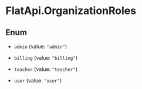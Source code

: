 # FlatApi.OrganizationRoles

## Enum


* `admin` (value: `"admin"`)

* `billing` (value: `"billing"`)

* `teacher` (value: `"teacher"`)

* `user` (value: `"user"`)


